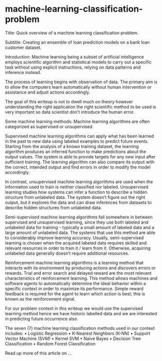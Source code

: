 # machine-learning-classification-problem

Title: Quick overview of a machine learning classification problem.

Subtitle: Creating an ensemble of loan prediction models on a bank loan customer dataset.


Introduction: 
Machine learning being a subset of artificial intelligence employs scientific algorithm and statistical models to carry out a specific task without using explicit instructions, relying on data patterns and inference instead.

The process of learning begins with observation of data. The primary aim is to allow the computers learn automatically without human intervention or assistance and adjust actions accordingly.

The goal of this writeup is not to dwell much on theory however understanding the right application the right scientific method to be used is very important so data scientist don’t introduce the human error.

 

Some machine learning methods:
Machine learning algorithms are often categorized as supervised or unsupervised.

Supervised machine learning algorithms can apply what has been learned in the past to new data using labeled examples to predict future events. Starting from the analysis of a known training dataset, the learning algorithm produces an inferred function to make predictions about the output values. The system is able to provide targets for any new input after sufficient training. The learning algorithm can also compare its output with the correct, intended output and find errors in order to modify the model accordingly.

In contrast, unsupervised machine learning algorithms are used when the information used to train is neither classified nor labeled. Unsupervised learning studies how systems can infer a function to describe a hidden structure from unlabeled data. The system doesn’t figure out the right output, but it explores the data and can draw inferences from datasets to describe hidden structures from unlabeled data.

Semi-supervised machine learning algorithms fall somewhere in between supervised and unsupervised learning, since they use both labeled and unlabeled data for training – typically a small amount of labeled data and a large amount of unlabeled data. The systems that use this method are able to considerably improve learning accuracy. Usually, semi-supervised learning is chosen when the acquired labeled data requires skilled and relevant resources in order to train it / learn from it. Otherwise, acquiring unlabeled data generally doesn’t require additional resources.

Reinforcement machine learning algorithms is a learning method that interacts with its environment by producing actions and discovers errors or rewards. Trial and error search and delayed reward are the most relevant characteristics of reinforcement learning. This method allows machines and software agents to automatically determine the ideal behavior within a specific context in order to maximize its performance. Simple reward feedback is required for the agent to learn which action is best; this is known as the reinforcement signal.


For our problem context in this writeup we would use the supervised learning method hence we have historic labelled data and we are interested in predicting future occurrence also.


The seven (7) machine learning classification methods used in our context includes:
•	Logistic Regression
•	K-Nearest Neighbors (K-NN)
•	Support Vector Machine (SVM)
•	Kernel SVM
•	Naive Bayes
•	Decision Tree Classification
•	Random Forest Classification

Read up more of this article on ...
 


 

 

 

 


